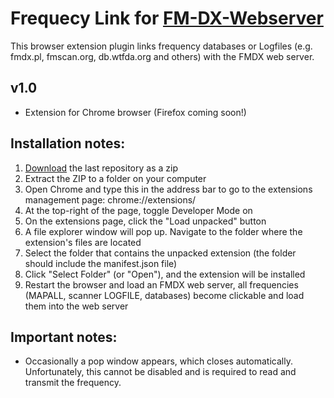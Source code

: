 # Frequecy Link for [FM-DX-Webserver](https://github.com/NoobishSVK/fm-dx-webserver)

This browser extension plugin links frequency databases or Logfiles (e.g. fmdx.pl, fmscan.org, db.wtfda.org and others) with the FMDX web server.

## v1.0
- Extension for Chrome browser (Firefox coming soon!)

## Installation notes:

1. [Download](https://github.com/Highpoint2000/FrequencyLink/releases) the last repository as a zip
2. Extract the ZIP to a folder on your computer
3. Open Chrome and type this in the address bar to go to the extensions management page: chrome://extensions/
4. At the top-right of the page, toggle Developer Mode on
5. On the extensions page, click the "Load unpacked" button
6. A file explorer window will pop up. Navigate to the folder where the extension's files are located
7. Select the folder that contains the unpacked extension (the folder should include the manifest.json file)
8. Click "Select Folder" (or "Open"), and the extension will be installed
9. Restart the browser and load an FMDX web server, all frequencies (MAPALL, scanner LOGFILE, databases) become clickable and load them into the web server

## Important notes: 

- Occasionally a pop window appears, which closes automatically. Unfortunately, this cannot be disabled and is required to read and transmit the frequency.


